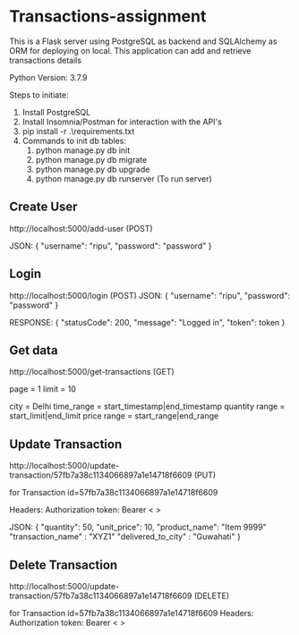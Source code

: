 # Transactions-assignment

This is a Flask server using PostgreSQL as backend and SQLAlchemy as ORM for deploying on local.
This application can add and retrieve transactions details 

Python Version: 3.7.9

Steps to initiate:
1. Install PostgreSQL
2. Install Insomnia/Postman for interaction with the API's
3. pip install -r .\requirements.txt
4. Commands to init db tables:
   1. python manage.py db init
   2. python manage.py db migrate
   3. python manage.py db upgrade
   4. python manage.py db runserver (To run server)

## Create User
 http://localhost:5000/add-user (POST)

JSON:
{
	"username": "ripu",
	"password": "password"
}

## Login 
 http://localhost:5000/login  (POST)
JSON:
{
	"username": "ripu",
	"password": "password"
}

RESPONSE: 
{
	"statusCode": 200,
	"message": "Logged in",
	"token": token
}

## Get data
 http://localhost:5000/get-transactions (GET)

page = 1
limit = 10

city = Delhi
time_range = start_timestamp|end_timestamp
quantity range = start_limit|end_limit
price range = start_range|end_range

## Update Transaction
 http://localhost:5000/update-transaction/57fb7a38c1134066897a1e14718f6609 (PUT)

for Transaction id=57fb7a38c1134066897a1e14718f6609

Headers:
	Authorization token: Bearer <  > 

JSON:
{
	"quantity": 50,
	"unit_price": 10,
	"product_name": "Item 9999"
	"transaction_name" : "XYZ1"
	"delivered_to_city" : "Guwahati"
}
   
## Delete Transaction
http://localhost:5000/update-transaction/57fb7a38c1134066897a1e14718f6609 (DELETE)

for Transaction id=57fb7a38c1134066897a1e14718f6609
Headers:
	Authorization token: Bearer <  > 